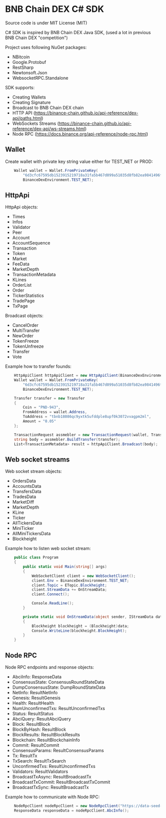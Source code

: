 BNB Chain DEX C# SDK
==================

Source code is under MIT License (MIT)

C# SDK is inspired by BNB Chain DEX Java SDK, (used a lot in previous BNB Chain DEX "competition")

Project uses following NuGet packages:
- NBitcoin
- Google.Protobuf
- RestSharp
- Newtonsoft.Json
- WebsocketRPC.Standalone

SDK supports:
- Creating Wallets
- Creating Signature
- Broadcast to BNB Chain DEX chain
- HTTP API (https://binance-chain.github.io/api-reference/dex-api/paths.html)
- WebSockets Streams (https://binance-chain.github.io/api-reference/dex-api/ws-streams.html)
- Node RPC (https://docs.binance.org/api-reference/node-rpc.html)

Wallet
------

Create wallet with private key string value either for TEST_NET or PROD:

``` cs
    Wallet wallet = Wallet.FromPrivateKey(
        "6d3cfc67595db1523915219718a31fa5b467d099a51035d8fb82ea9841496f09",
        BinanceDexEnvironment.TEST_NET);
```

HttpApi
-------

HttpApi objects:
- Times
- Infos
- Validator
- Peer
- Account
- AccountSequence
- Transaction
- Token
- Market
- FeeData
- MarketDepth
- TransactionMetadata
- KLines
- OrderList
- Order
- TickerStatistics
- TradePage
- TxPage

Broadcast objects:
- CancelOrder
- MultiTransfer
- NewOrder
- TokenFreeze
- TokenUnfreeze
- Transfer
- Vote

Example how to transfer founds:

``` cs
    HttpApiClient httpApiClient = new HttpApiClient(BinanceDexEnvironment.TEST_NET);
    Wallet wallet = Wallet.FromPrivateKey(
        "6d3cfc67595db1523915219718a31fa5b467d099a51035d8fb82ea9841496f09",
        BinanceDexEnvironment.TEST_NET);

    Transfer transfer = new Transfer
    {
        Coin = "PND-943",
        FromAddress = wallet.Address,
        ToAddress = "tbnb18086qc9yxtk5ufddple8upf0k3072vvagpm2ml",
        Amount = "0.05"
    };

    TransactionRequest assmebler = new TransactionRequest(wallet, TransactionOption.DefaultInstace);
    string body = assmebler.BuildTransfer(transfer);
    List<TransactionMetadata> result = httpApiClient.Broadcast(body);
```

Web socket streams
------------------

Web socket stream objects:
- OrdersData
- AccountsData
- TransfersData
- TradesData
- MarketDiff
- MarketDepth
- KLine
- Ticker
- AllTickersData
- MiniTicker
- AllMiniTickersData
- Blockheight

Example how to listen web socket stream:

``` cs
    public class Program
    {
        public static void Main(string[] args)
        {
            WebSocketClient client = new WebSocketClient();
            client.Env = BinanceDexEnvironment.TEST_NET;
            client.Topic = ETopic.Blockheight;
            client.StreamData += OnStreamData;
            client.Connect();

            Console.ReadLine();
        }

        private static void OnStreamData(object sender, IStreamData data)
        {
            Blockheight blockheight = (Blockheight)data;
            Console.WriteLine(blockheight.BlockHeight);
        }
    }
```

Node RPC
--------

Node RPC endpoints and response objects:
- AbciInfo: ResponseData 
- ConsensusState: ConsensusRoundStateData
- DumpConsensusState: DumpRoundStateData
- NetInfo: ResultNetInfo
- Genesis: ResultGenesis
- Health: ResultHealth
- NumUnconfirmedTxs: ResultUnconfirmedTxs
- Status: ResultStatus
- AbciQuery: ResultAbciQuery
- Block: ResultBlock
- BlockByHash: ResultBlock
- BlockResults: ResultBlockResults
- Blockchain: ResultBlockchainInfo
- Commit: ResultCommit
- ConsensusParams: ResultConsensusParams
- Tx: ResultTx
- TxSearch: ResultTxSearch
- UnconfirmedTxs: ResultUnconfirmedTxs
- Validators: ResultValidators
- BroadcastTxAsync: ResultBroadcastTx
- BroadcastTxCommit: ResultBroadcastTxCommit
- BroadcastTxSync: ResultBroadcastTx

Example how to communicate with Node RPC:

``` cs
    NodeRpcClient nodeRpcClient = new NodeRpcClient("https://data-seed-pre-0-s1.binance.org");
    ResponseData responseData = nodeRpcClient.AbcInfo();
```
